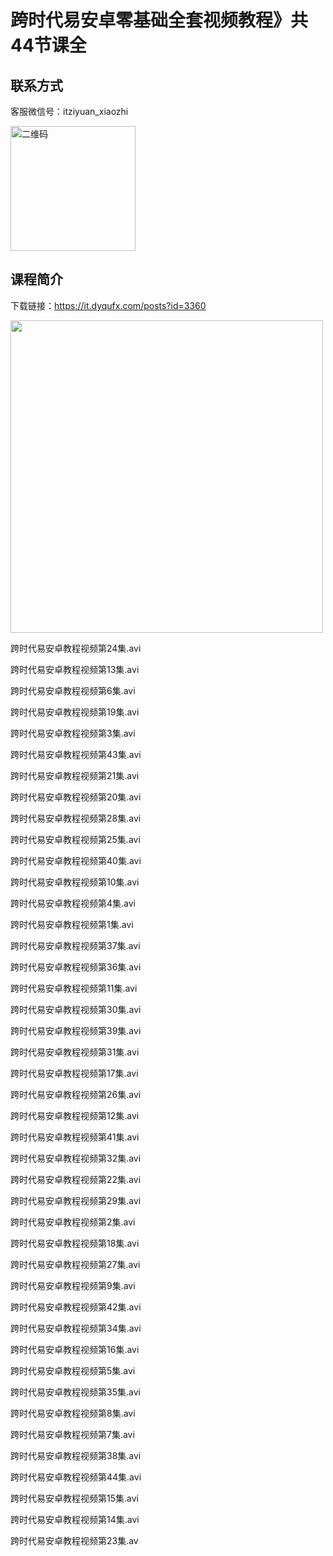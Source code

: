 # 跨时代易安卓零基础全套视频教程》共44节课全

## 联系方式

客服微信号：itziyuan_xiaozhi

<img src="https://ziyuanyun.oss-cn-guangzhou.aliyuncs.com/common/20240614073449/666b82192834a.jpg" width="200" height="200" alt="二维码">

## 课程简介

下载链接：https://it.dyqufx.com/posts?id=3360

<img src="https://ziyuanyun.oss-cn-guangzhou.aliyuncs.com/yun/20240515185133/664493b55668d.jpg" width="500" alt="">

  

 跨时代易安卓教程视频第24集.avi

 跨时代易安卓教程视频第13集.avi

 跨时代易安卓教程视频第6集.avi

 跨时代易安卓教程视频第19集.avi

 跨时代易安卓教程视频第3集.avi

 跨时代易安卓教程视频第43集.avi

 跨时代易安卓教程视频第21集.avi

 跨时代易安卓教程视频第20集.avi

 跨时代易安卓教程视频第28集.avi

 跨时代易安卓教程视频第25集.avi

 跨时代易安卓教程视频第40集.avi

 跨时代易安卓教程视频第10集.avi

 跨时代易安卓教程视频第4集.avi

 跨时代易安卓教程视频第1集.avi

 跨时代易安卓教程视频第37集.avi

 跨时代易安卓教程视频第36集.avi

 跨时代易安卓教程视频第11集.avi

 跨时代易安卓教程视频第30集.avi

 跨时代易安卓教程视频第39集.avi

 跨时代易安卓教程视频第31集.avi

 跨时代易安卓教程视频第17集.avi

 跨时代易安卓教程视频第26集.avi

 跨时代易安卓教程视频第12集.avi

 跨时代易安卓教程视频第41集.avi

 跨时代易安卓教程视频第32集.avi

 跨时代易安卓教程视频第22集.avi

 跨时代易安卓教程视频第29集.avi

 跨时代易安卓教程视频第2集.avi

 跨时代易安卓教程视频第18集.avi

 跨时代易安卓教程视频第27集.avi

 跨时代易安卓教程视频第9集.avi

 跨时代易安卓教程视频第42集.avi

 跨时代易安卓教程视频第34集.avi

 跨时代易安卓教程视频第16集.avi

 跨时代易安卓教程视频第5集.avi

 跨时代易安卓教程视频第35集.avi

 跨时代易安卓教程视频第8集.avi

 跨时代易安卓教程视频第7集.avi

 跨时代易安卓教程视频第38集.avi

 跨时代易安卓教程视频第44集.avi

 跨时代易安卓教程视频第15集.avi

 跨时代易安卓教程视频第14集.avi

 跨时代易安卓教程视频第23集.av

  